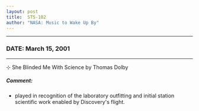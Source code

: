```yaml
---
layout: post
title:  STS-102
author: "NASA: Music to Wake Up By"
---
```


----
### DATE: March 15, 2001
----
⊹ She Blinded Me With Science by Thomas Dolby

##### Comment:
* played in recognition of the laboratory outfitting and initial station scientific work enabled by Discovery's flight.
